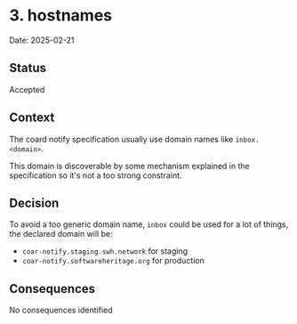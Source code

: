# 3. hostnames

Date: 2025-02-21

## Status

Accepted

## Context

The coard notify specification usually use domain names like `inbox.<domain>`.

This domain is discoverable by some mechanism explained in the specification so it's not a too strong constraint.

## Decision

To avoid a too generic domain name, `inbox` could be used for a lot of things, the declared domain will be:
- `coar-notify.staging.swh.network` for staging
- `coar-notify.softwareheritage.org` for production

## Consequences

No consequences identified
